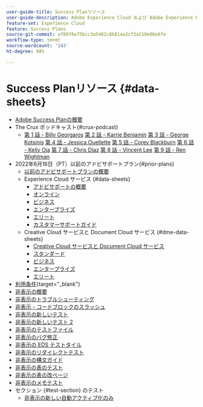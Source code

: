 ```yaml
---
user-guide-title: Success Planリソース
user-guide-description: Adobe Experience Cloud および Adobe Experience Platform のSuccess Planおよびサポートリソース。
feature-set: Experience Cloud
feature: Success Plans
source-git-commit: af88f8e75bcc3a5402c8b81ea2cf2a219e06e6fe
workflow-type: tm+mt
source-wordcount: '143'
ht-degree: 98%

---
```



# Success Planリソース {#data-sheets}

+ [Adobe Success Planの概要](overview.md)
+ The Crux ポッドキャスト{#crux-podcast}
   + [第 1 話 - Billy Georgaros](episode1.md)
     [第 2 話 - Karrie Benjamin](episode2.md)
     [第 3 話 - George Kotsinis](episode3.md)
     [第 4 話 - Jessica Ouellette](episode4.md)
     [第 5 話 - Corey Blackburn](episode5.md)
     [第 6 話 - Kelly Oja](episode6.md)
     [第 7 話 - Chris Diaz](episode7.md)
     [第 8 話 - Vincent Lee](episode8.md)
     [第 9 話 - Ren Wightman](episode9.md)
+ 2022年6月16日（PT）以前のアドビサポートプラン{#prior-plans}
   + [以前のアドビサポートプランの概要](overview-prior-plans.md)
   + Experience Cloud サービス {#data-sheets}
      + [アドビサポートの概要](dx-overview.md)
      + [オンライン](online.md)
      + [ビジネス](business.md)
      + [エンタープライズ](enterprise.md)
      + [エリート](elite.md)
      + [カスタマーサポートガイド](support-guide.md)
   + Creative Cloud サービスと Document Cloud サービス {#dme-data-sheets}
      + [Creative Cloud サービスと Document Cloud サービス](dme-overview.md)
      + [スタンダード](dme-standard.md)
      + [ビジネス](dme-business.md)
      + [エンタープライズ](dme-enterprise.md)
      + [エリート](dme-elite.md)
+ [利用条件](https://helpx.adobe.com/jp/support/programs/support-policies-terms-conditions.html){target="_blank"}
+ [非表示の概要](hidden-overview.md)
+ [非表示のトラブルシューティング](hidden-trouble.md)
+ [非表示 - コードブロックのスラッシュ](hidden/slashes-in-code-blocks.md)
+ [非表示の新しいテスト](hidden-new-test.md)
+ [非表示の新しいテスト 2](hidden-new-test-2.md)
+ [非表示のテストファイル](hidden-test.md)
+ [非表示のバグ修正](hidden/bug-fixes.md)
+ [非表示の EDS テストタイル](hidden/test-page.md)
+ [非表示のリダイレクトテスト](hidden/test-redirection.md)
+ [非表示の構文ガイド](hidden/syntax-style-guide.md)
+ [非表示の表のテスト](hidden/tables.md)
+ [非表示の表の改ページ](hidden/table-breaks.md)
+ [非表示のメモテスト](hidden/note-test.md)
+ セクション {#test-section} のテスト
   + [非表示の新しい自動アクティブ化のみ](hidden/autoactivate.md)

<!--
+ [Hidden table breaks](hidden/table-breaks.md)


Articles must be added to this TOC file in order to render.

Use this list format to specify links to articles and section headings that expand and collapse in the left rail of the user guide.

An article link CANNOT be used as a section heading.
-->
